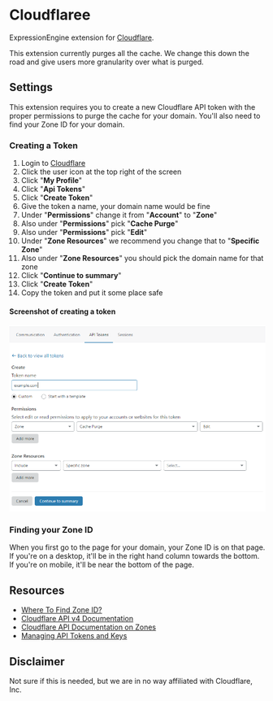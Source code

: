 # Cloudflaree

ExpressionEngine extension for [Cloudflare](https://www.cloudflare.com/).

This extension currently purges all the cache. We change this down the road and
give users more granularity over what is purged.

## Settings

This extension requires you to create a new Cloudflare API token with the proper
permissions to purge the cache for your domain. You'll also need to find your
Zone ID for your domain.

### Creating a Token

1. Login to [Cloudflare](https://www.cloudflare.com/)
1. Click the user icon at the top right of the screen
1. Click "**My Profile**"
1. Click "**Api Tokens**"
1. Click "**Create Token**"
1. Give the token a name, your domain name would be fine
1. Under "**Permissions**" change it from "**Account**" to "**Zone**"
1. Also under "**Permissions**" pick "**Cache Purge**"
1. Also under "**Permissions**" pick "**Edit**"
1. Under "**Zone Resources**" we recommend you change that to "**Specific Zone**"
1. Also under "**Zone Resources**" you should pick the domain name for that zone
1. Click "**Continue to summary**"
1. Click "**Create Token**"
1. Copy the token and put it some place safe

#### Screenshot of creating a token

![screenshot of Cloudflare page to create a new token](images/cloudflaree.png)

### Finding your Zone ID

When you first go to the page for your domain, your Zone ID is on that page. If
you're on a desktop, it'll be in the right hand column towards the bottom. If
you're on mobile, it'll be near the bottom of the page.

## Resources

* [Where To Find Zone ID?](https://community.cloudflare.com/t/where-to-find-zone-id/132913)
* [Cloudflare API v4 Documentation](https://api.cloudflare.com/)
* [Cloudflare API Documentation on Zones](https://api.cloudflare.com/#zone-properties)
* [Managing API Tokens and Keys](https://support.cloudflare.com/hc/en-us/articles/200167836-Managing-API-Tokens-and-Keys)

## Disclaimer

Not sure if this is needed, but we are in no way affiliated with Cloudflare, Inc.
